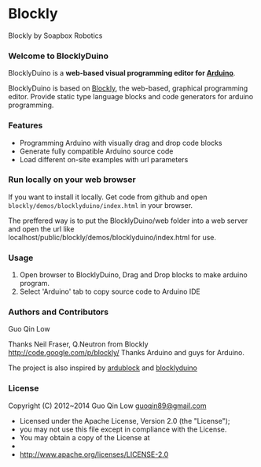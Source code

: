Blockly
=======

Blockly by Soapbox Robotics

### Welcome to BlocklyDuino

BlocklyDuino is a **web-based visual programming editor for [Arduino](http://www.arduino.cc/)**.

BlocklyDuino is based on [Blockly](http://code.google.com/p/blockly/), the web-based, graphical programming editor. Provide static type language blocks and code generators for arduino programming.

### Features

* Programming Arduino with visually drag and drop code blocks
* Generate fully compatible Arduino source code
* Load different on-site examples with url parameters

### Run locally on your web browser

If you want to install it locally. Get code from github and open `blockly/demos/blocklyduino/index.html` in your browser.

The preffered way is to put the BlocklyDuino/web folder into a web server and open the url like localhost/public/blockly/demos/blocklyduino/index.html for use.

### Usage

1. Open browser to BlocklyDuino, Drag and Drop blocks to make arduino program. 
2. Select 'Arduino' tab to copy source code to Arduino IDE

### Authors and Contributors
Guo Qin Low

Thanks Neil Fraser, Q.Neutron from Blockly http://code.google.com/p/blockly/
Thanks Arduino and guys for Arduino.

The project is also inspired by [ardublock](https://github.com/taweili/ardublock) and [blocklyduino](https://github.com/gasolin/BlocklyDuino)

### License

Copyright (C) 2012~2014 Guo Qin Low guoqin89@gmail.com

 * Licensed under the Apache License, Version 2.0 (the "License");
 * you may not use this file except in compliance with the License.
 * You may obtain a copy of the License at
 *
 *   http://www.apache.org/licenses/LICENSE-2.0

